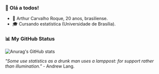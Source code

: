 ### 👋 Olá a todos! 

* 👦 Arthur Carvalho Roque, 20 anos, brasiliense.
* 🎓 Cursando estatística (Universidade de Brasília).

### 📊 My GitHub Status
![Anurag's GitHub stats](https://github-readme-stats.vercel.app/api?username=ArthurRoque&show_icons=true&theme=highcontrast)

_"Some use statistics as a drunk man uses a lamppost: for support rather than illumination."_ - Andrew Lang.

<!---
ArthurRoque/ArthurRoque is a ✨ special ✨ repository because its `README.md` (this file) appears on your GitHub profile.
You can click the Preview link to take a look at your changes.
--->

